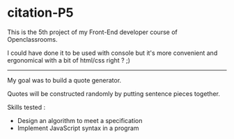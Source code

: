 # citation-P5

This is the 5th project of my Front-End developer course of Openclassrooms.

I could have done it to be used with console but it's more convenient and ergonomical with a bit of html/css right ? ;)

---
My goal was to build a quote generator.

Quotes will be constructed randomly by putting sentence pieces together.

Skills tested :
* Design an algorithm to meet a specification
* Implement JavaScript syntax in a program
